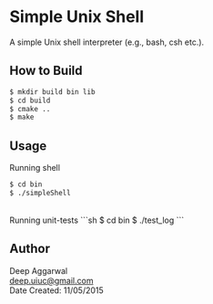 Simple Unix Shell
=================

A simple Unix shell interpreter (e.g., bash, csh etc.).

How to Build
------------
```sh
$ mkdir build bin lib
$ cd build
$ cmake ..
$ make
```

Usage
-----
Running shell
```sh
$ cd bin
$ ./simpleShell
```
<br>
Running unit-tests
```sh
$ cd bin
$ ./test_log
```

Author
------
Deep Aggarwal  
deep.uiuc@gmail.com  
Date Created: 11/05/2015  
